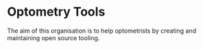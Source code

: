# Optometry Tools

The aim of this organisation is to help optometrists by creating and maintaining open source tooling.
